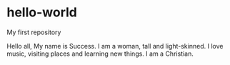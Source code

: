 # hello-world
My first repository

Hello all,
My name is Success. I am a woman, tall and light-skinned. I love music, visiting places and learning new things.
I am a Christian.
